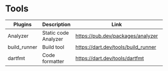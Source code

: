 # Tools

| Plugins | Description | Link | Comments |
| --- | --- | --- | --- |
| Analyzer | Static code Analyzer | https://pub.dev/packages/analyzer |
| build_runner | Build tool | https://dart.dev/tools/build_runner |
| dartfmt | Code formatter | https://dart.dev/tools/dartfmt |
